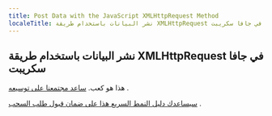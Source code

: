 ```yaml
---
title: Post Data with the JavaScript XMLHttpRequest Method
localeTitle: نشر البيانات باستخدام طريقة XMLHttpRequest في جافا سكريبت
---
```

## نشر البيانات باستخدام طريقة XMLHttpRequest في جافا سكريبت

هذا هو كعب. [ساعد مجتمعنا على توسيعه](https://github.com/freecodecamp/guides/tree/master/src/pages/certifications/data-visualization/json-apis-and-ajax/post-data-with-the-javascript-xmlhttprequest-method/index.md) .

[سيساعدك دليل النمط السريع هذا على ضمان قبول طلب السحب](https://github.com/freecodecamp/guides/blob/master/README.md) .